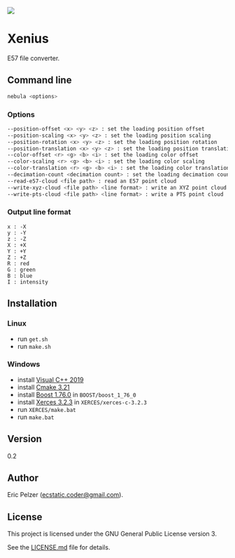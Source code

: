 ![](https://github.com/senselogic/XENIUS/blob/master/LOGO/xenius.png)

# Xenius

E57 file converter.

## Command line

```bash
nebula <options>
```

### Options

```bash
--position-offset <x> <y> <z> : set the loading position offset
--position-scaling <x> <y> <z> : set the loading position scaling
--position-rotation <x> <y> <z> : set the loading position rotation
--position-translation <x> <y> <z> : set the loading position translation
--color-offset <r> <g> <b> <i> : set the loading color offset
--color-scaling <r> <g> <b> <i> : set the loading color scaling
--color-translation <r> <g> <b> <i> : set the loading color translation
--decimation-count <decimation count> : set the loading decimation count
--read-e57-cloud <file path> : read an E57 point cloud
--write-xyz-cloud <file path> <line format> : write an XYZ point cloud
--write-pts-cloud <file path> <line format> : write a PTS point cloud
```

### Output line format

```
x : -X
y : -Y
z : -Z
X : +X
Y : +Y
Z : +Z
R : red
G : green
B : blue
I : intensity
```

## Installation

### Linux

*   run `get.sh`
*   run `make.sh`

### Windows

*   install [Visual C++ 2019](https://visualstudio.microsoft.com/fr/vs/community/)
*   install [Cmake 3.21](https://github.com/Kitware/CMake/releases/download/v3.21.0-rc3/cmake-3.21.0-rc3-windows-x86_64.msi)
*   install [Boost 1.76.0](https://sourceforge.net/projects/boost/files/boost-binaries/1.76.0/boost_1_76_0-msvc-14.2-64.exe/download) in `BOOST/boost_1_76_0`
*   install [Xerces 3.2.3](https://downloads.apache.org//xerces/c/3/sources/xerces-c-3.2.3.zip) in `XERCES/xerces-c-3.2.3`
*   run `XERCES/make.bat`
*   run `make.bat`

## Version

0.2

## Author

Eric Pelzer (ecstatic.coder@gmail.com).

## License

This project is licensed under the GNU General Public License version 3.

See the [LICENSE.md](LICENSE.md) file for details.
